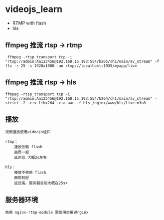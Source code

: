 # videojs_learn

+ RTMP with flash
+ hls
## ffmpeg 推流 rtsp -> rtmp
```
 ffmpeg -rtsp_transport tcp -i "rtsp://admin:Aa123456@192.168.15.193:554/h265/ch1/main/av_stream" -f flv -r 25 -s 1920x1080 -an rtmp://localhost:1935/myapp/live
```

## ffmpeg 推流 rtsp -> hls
```
ffmpeg -rtsp_transport tcp -i "rtsp://admin:Aa123456@192.168.15.193:554/h264/ch1/main/av_stream" -strict -2 -c:v libx264 -c:a aac -f hls /nginx/www/hls/live.m3u8
```

## 播放
```
视频播放使用videojs组件

rtmp：
    播放依赖 flash
    画质一般
    延迟低 大概2s左右

hls：
    播放不依赖 flash
    画质较好
    延迟高，服务器目前大概在25s+
```

## 服务器环境
```
依赖 nginx-rtmp-module 需使用自编译nginx
```

